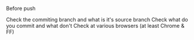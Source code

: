 Before push

Check the commiting branch and what is it's source branch
Check what do you commit and what don't
Check at various browsers (at least Chrome & FF)